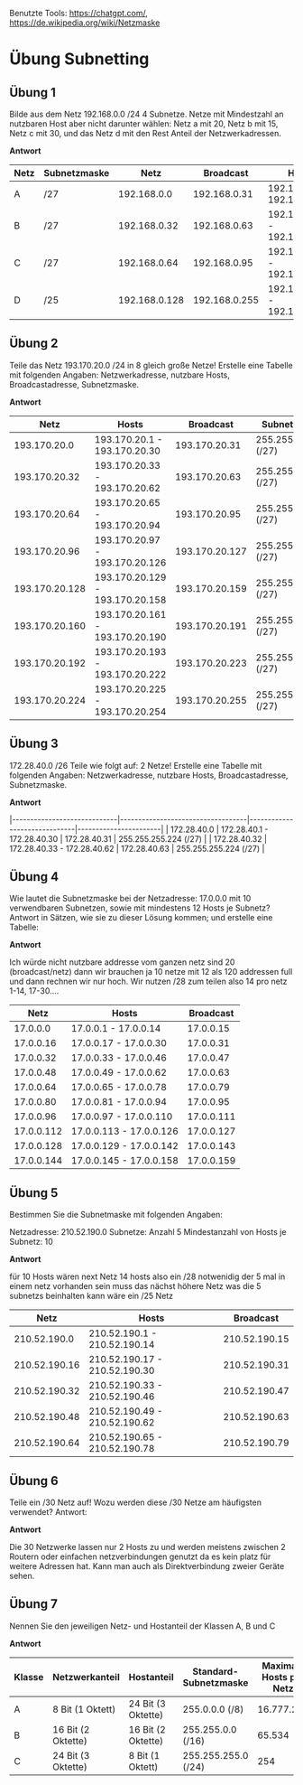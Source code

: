 Benutzte Tools: https://chatgpt.com/, https://de.wikipedia.org/wiki/Netzmaske

# Übung Subnetting

## Übung 1

Bilde aus dem Netz 192.168.0.0 /24 4 Subnetze. Netze mit Mindestzahl an nutzbaren
Host aber nicht darunter wählen:
Netz a mit 20,
Netz b mit 15,
Netz c mit 30, und das
Netz d mit den Rest Anteil der Netzwerkadressen.

**Antwort**

| Netz | Subnetzmaske| Netz             | Broadcast         | Hosts                          |
|------|-------------|------------------|-------------------|--------------------------------|
| A    | /27         | 192.168.0.0      | 192.168.0.31      | 192.168.0.1 - 192.168.0.30     |
| B    | /27         | 192.168.0.32     | 192.168.0.63      | 192.168.0.33 - 192.168.0.62    |
| C    | /27         | 192.168.0.64     | 192.168.0.95      | 192.168.0.65 - 192.168.0.94    |
| D    | /25         | 192.168.0.128    | 192.168.0.255     | 192.168.0.129 - 192.168.0.254  |

## Übung 2

Teile das Netz 193.170.20.0 /24 in 8 gleich große Netze! Erstelle eine Tabelle mit folgenden Angaben:
Netzwerkadresse,               nutzbare Hosts,                    Broadcastadresse,              Subnetzmaske.

**Antwort**

| Netz            | Hosts                           | Broadcast        | Subnetzmaske          |
|-----------------|---------------------------------|------------------|-----------------------|
| 193.170.20.0    | 193.170.20.1 - 193.170.20.30    | 193.170.20.31    | 255.255.255.224 (/27) |
| 193.170.20.32   | 193.170.20.33 - 193.170.20.62   | 193.170.20.63    | 255.255.255.224 (/27) |
| 193.170.20.64   | 193.170.20.65 - 193.170.20.94   | 193.170.20.95    | 255.255.255.224 (/27) |
| 193.170.20.96   | 193.170.20.97 - 193.170.20.126  | 193.170.20.127   | 255.255.255.224 (/27) |
| 193.170.20.128  | 193.170.20.129 - 193.170.20.158 | 193.170.20.159   | 255.255.255.224 (/27) |
| 193.170.20.160  | 193.170.20.161 - 193.170.20.190 | 193.170.20.191   | 255.255.255.224 (/27) |
| 193.170.20.192  | 193.170.20.193 - 193.170.20.222 | 193.170.20.223   | 255.255.255.224 (/27) |
| 193.170.20.224  | 193.170.20.225 - 193.170.20.254 | 193.170.20.255   | 255.255.255.224 (/27) |

## Übung 3

172.28.40.0 /26 Teile wie folgt auf: 2 Netze!
Erstelle eine Tabelle mit folgenden Angaben:
Netzwerkadresse,               nutzbare Hosts,                    Broadcastadresse,              Subnetzmaske.

**Antwort**

|-----------------------------|-----------------------------------|------------------------------|-----------------------|
| 172.28.40.0                 | 172.28.40.1 - 172.28.40.30        | 172.28.40.31                 | 255.255.255.224 (/27) |
| 172.28.40.32                | 172.28.40.33 - 172.28.40.62       | 172.28.40.63                 | 255.255.255.224 (/27) |

## Übung 4

Wie lautet die Subnetzmaske bei der Netzadresse: 17.0.0.0 mit 10 verwendbaren Subnetzen, sowie mit mindestens 12 Hosts je Subnetz?
Antwort in Sätzen, wie sie zu dieser Lösung kommen; und erstelle eine Tabelle:

**Antwort**

Ich würde nicht nutzbare addresse vom ganzen netz sind 20 (broadcast/netz) dann wir brauchen ja 10 netze mit 12 als 120 addressen full und dann rechnen wir nur hoch. Wir nutzen /28 zum teilen also 14 pro netz 1-14, 17-30....

| Netz           | Hosts                    | Broadcast       |
|----------------|--------------------------|-----------------|
| 17.0.0.0       | 17.0.0.1 - 17.0.0.14     | 17.0.0.15       |
| 17.0.0.16      | 17.0.0.17 - 17.0.0.30    | 17.0.0.31       |
| 17.0.0.32      | 17.0.0.33 - 17.0.0.46    | 17.0.0.47       |
| 17.0.0.48      | 17.0.0.49 - 17.0.0.62    | 17.0.0.63       |
| 17.0.0.64      | 17.0.0.65 - 17.0.0.78    | 17.0.0.79       |
| 17.0.0.80      | 17.0.0.81 - 17.0.0.94    | 17.0.0.95       |
| 17.0.0.96      | 17.0.0.97 - 17.0.0.110   | 17.0.0.111      |
| 17.0.0.112     | 17.0.0.113 - 17.0.0.126  | 17.0.0.127      |
| 17.0.0.128     | 17.0.0.129 - 17.0.0.142  | 17.0.0.143      |
| 17.0.0.144     | 17.0.0.145 - 17.0.0.158  | 17.0.0.159      |

## Übung 5

Bestimmen Sie die Subnetmaske mit folgenden Angaben:

Netzadresse: 210.52.190.0
Subnetze: Anzahl 5
Mindestanzahl von Hosts je Subnetz: 10

**Antwort**

für 10 Hosts wären next Netz 14 hosts also ein /28 notwenidig der 5 mal in einem netz vorhanden sein muss das nächst höhere Netz was die 5 subnetzs beinhalten kann wäre ein /25 Netz

| Netz           | Hosts                          | Broadcast       |
|----------------|--------------------------------|-----------------|
| 210.52.190.0   | 210.52.190.1 - 210.52.190.14   | 210.52.190.15   |
| 210.52.190.16  | 210.52.190.17 - 210.52.190.30  | 210.52.190.31   |
| 210.52.190.32  | 210.52.190.33 - 210.52.190.46  | 210.52.190.47   |
| 210.52.190.48  | 210.52.190.49 - 210.52.190.62  | 210.52.190.63   |
| 210.52.190.64  | 210.52.190.65 - 210.52.190.78  | 210.52.190.79   |

## Übung 6

Teile  ein /30 Netz auf!    Wozu werden diese /30 Netze am häufigsten verwendet?
Antwort:

**Antwort**

Die 30 Netzwerke lassen nur 2 Hosts zu und werden meistens zwischen 2 Routern oder einfachen netzverbindungen genutzt da es kein platz für weitere Adressen hat. Kann man auch als Direktverbindung zweier Geräte sehen. 

## Übung 7

Nennen Sie den jeweiligen Netz- und Hostanteil der Klassen A, B und C


**Antwort**

| Klasse | Netzwerkanteil         | Hostanteil            | Standard-Subnetzmaske | Maximale Hosts pro Netz |
|--------|------------------------|-----------------------|-----------------------|-------------------------|
| A      | 8 Bit (1 Oktett)       | 24 Bit (3 Oktette)    | 255.0.0.0 (/8)        | 16.777.214              |
| B      | 16 Bit (2 Oktette)     | 16 Bit (2 Oktette)    | 255.255.0.0 (/16)     | 65.534                  |
| C      | 24 Bit (3 Oktette)     | 8 Bit (1 Oktett)      | 255.255.255.0 (/24)   | 254                     |

